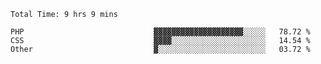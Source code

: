 <!--START_SECTION:waka-->

```text
Total Time: 9 hrs 9 mins

PHP                             ▓▓▓▓▓▓▓▓▓▓▓▓▓▓▓▓▓▓▓▓░░░░░   78.72 %
CSS                             ▓▓▓▓░░░░░░░░░░░░░░░░░░░░░   14.54 %
Other                           ▓░░░░░░░░░░░░░░░░░░░░░░░░   03.72 %
```

<!--END_SECTION:waka-->
